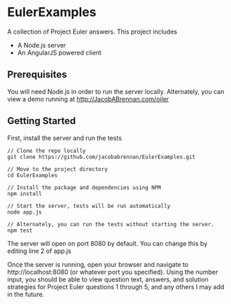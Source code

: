# EulerExamples
A collection of Project Euler answers. This project includes
* A Node.js server
* An AngularJS powered client

## Prerequisites
You will need Node.js in order to run the server locally.
Alternately, you can view a demo running at http://JacobABrennan.com/oiler

## Getting Started
First, install the server and run the tests
```
// Clone the repo locally
git clone https://github.com/jacobabrennan/EulerExamples.git

// Move to the project directory
cd EulerExamples

// Install the package and dependencies using NPM
npm install

// Start the server, tests will be run automatically
node app.js

// Alternately, you can run the tests without starting the server.
npm test
```
The server will open on port 8080 by default. You can change this by editing line 2 of app.js

Once the server is running, open your browser and navigate to http://localhost:8080 (or whatever port you specified).
Using the number input, you should be able to view question text, answers, and solution strategies for Project Euler questions 1 through 5, and any others I may add in the future.